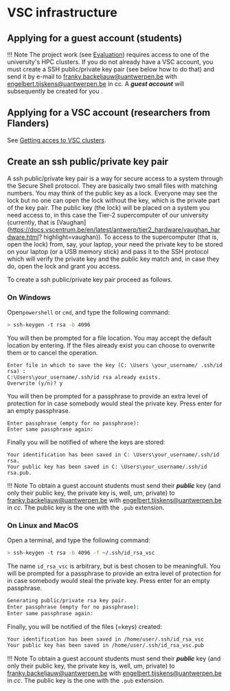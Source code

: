 # VSC infrastructure

## Applying for a guest account (students)

!!! Note
    The project work (see [Evaluation](evaluation)) requires access to one of the university's HPC clusters. If you
    do not already have a VSC account, you must create a SSH public/private key pair (see below how to do that) and
    send it by e-mail to franky.backeljauw@uantwerpen.be with engelbert.tijskens@uantwerpen.be in cc. A
    ***guest account*** will subsequently be created for you .

## Applying for a VSC account (researchers from Flanders)

See [Getting acces to VSC clusters](https://docs.vscentrum.be/en/latest/access/getting_access.html).

## Create an ssh public/private key pair

A ssh public/private key pair is a way for secure access to a system through the Secure Shell protocol. They are
basically two small files with matching numbers. You may think of the public key as a lock. Everyone may see the
lock but no one can open the lock without the key, which is the private part of the key pair. The public key
(the lock) will be placed on a system you need access to, in this case the Tier-2 supercomputer of our university
(currently, that is [Vaughan](https://docs.vscentrum.be/en/latest/antwerp/tier2_hardware/vaughan_hardware.html?
highlight=vaughan)). To access to the supercomputer (that is, open the lock) from, say, your laptop, your need the
private key to be stored on your laptop (or a USB memory stick) and pass it to the SSH protocol which will verify
the private key and the public key match and, in case they do, open the lock and grant you access.

To create a ssh public/private key pair proceed as follows.

### On Windows

Open`powershell` or `cmd`, and type the following command:

```bash
> ssh-keygen -t rsa -b 4096
```

You will then be prompted for a file location. You may accept the default location by entering. If the files already
exist you can choose to overwrite them or to cancel the operation.

```
Enter file in which to save the key (C: \Users \your_username/ .ssh/id rsa) :
C:\Users\your_username/.ssh/id rsa already exists.
Overwrite (y/n)? y
```

You will then be prompted for a passphrase to provide an extra level of protection for in case somebody would steal the
private key. Press enter for an empty passphrase.

```
Enter passphrase (empty for no passphrase):
Enter same passphrase again:
```

Finally you will be notified of where the keys are stored:  

```
Your identification has been saved in C: \Users\your_username/.ssh/id rsa.
Your public key has been saved in C: \Users\your_username/.ssh/id rsa.pub.
```

!!! Note
    To obtain a guest account students must send their ***public*** key (and only their public key, the private key
    is, well, um, private) to franky.backeljauw@uantwerpen.be with engelbert.tijskens@uantwerpen.be in _cc_. The
    public key is the one with the `.pub` extension.

### On Linux and MacOS

Open a terminal, and type the following command:

```bash
> ssh-keygen -t rsa -b 4096 -f ~/.ssh/id_rsa_vsc
```

The name `id_rsa_vsc` is arbitrary, but is best chosen to be meaningfull. You will be prompted for a passphrase to
provide an extra level of protection for in case somebody would steal the private key. Press enter for an empty
passphrase.

```bash
Generating public/private rsa key pair.
Enter passphrase (empty for no passphrase):
Enter same passphrase again:
```

Finally, you will be notified of the files (=keys) created:

```bash
Your identification has been saved in /home/user/.ssh/id_rsa_vsc
Your public key has been saved in /home/user/.ssh/id_rsa_vsc.pub
```

!!! Note
    To obtain a guest account students must send their ***public*** key (and only their public key, the private key
    is, well, um, private) to franky.backeljauw@uantwerpen.be with engelbert.tijskens@uantwerpen.be in _cc_. The
    public key is the one with the `.pub` extension.
